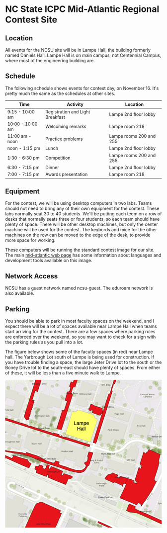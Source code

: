 # NC State ICPC Mid-Atlantic Regional Contest Site

## Location

All events for the NCSU site will be in Lampe Hall, the building
formerly named Daniels Hall.  Lampe Hall is on main campus, not
Centennial Campus, where most of the engineering building are.

## Schedule

The following schedule shows events for contest day, on November 16.
It's pretty much the same as the schedules at other sites.

| Time             | Activity                          |                Location |
| ---------------- | --------------------------------- | ----------------------- |
|  9:15 - 10:00 am | Registration and Light Breakfast  |   Lampe 2nd floor lobby |
| 10:00 - 10:00 am | Welcoming remarks                 |          Lampe room 218 |
| 11:00 am - noon  | Practice problems                 | Lampe rooms 200 and 255 |
| noon - 1:15 pm   | Lunch                             |   Lampe 2nd floor lobby |
| 1:30 - 6:30 pm   | Competition                       | Lampe rooms 200 and 255 |
| 6:30 - 7:15 pm   | Dinner                            |   Lampe 2nd floor lobby |
| 7:00 - 7:15 pm   | Awards presentation               |          Lampe room 218 |

## Equipment

For the contest, we will be using desktop computers in two labs.
Teams should not need to bring any of their own equipment for the
contest.  These labs normally seat 30 to 40 students.  We'll be
putting each teem on a row of desks that normally seats three or four
students, so each team should have plenty of space.  There will be
other desktop machines, but only the center machine will be used for
the contest.  The keybords and mice for the other machines on the row
can be moved to the edge of the desk, to provide more space for
working.

These computers will be running the standard contest image for our
site.  The main [mid-atlantic web
page](https://sites.radford.edu/~acm/midatl/) has some information
about languages and development tools available on this image.

## Network Access

NCSU has a guest network named ncsu-guest. The eduroam network is also available.

## Parking

You should be able to park in most faculty spaces on the weekend, and
I expect there will be a lot of spaces available near Lampe Hall when
teams start arriving for the contest.
There are a few spaces where parking rules are enforced over the
weekend, so you may want to check for a sign with the parking rules as
you pull into a lot.

The figure below shows some of the facutly spaces (in red) near Lampe
hall.  The Yarbrough Lot south of Lampe is being used for
construction.  If you have trouble finding a space, the large Jeter
Drive lot to the south or the Boney Drive lot to the south-east should
have plenty of spaces.  From either of these, it will be less than a
five minute walk to Lampe.

![Faculty parking spaces near Lampe Hall](resource/parking-map.png)

